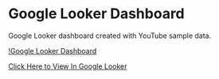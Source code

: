 # Google Looker Dashboard
Google Looker dashboard created with YouTube sample data.

[!Google Looker Dashboard](https://github.com/therealchriswoodward/Google-Looker-Dashboard/blob/main/Google%20Looker%20Dashboard.png)

[Click Here to View In Google Looker](https://lookerstudio.google.com/reporting/035e78da-aadf-4998-b3e8-170a3b6f43f8)
